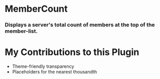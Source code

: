 # MemberCount
### Displays a server's total count of members at the top of the member-list.

# My Contributions to this Plugin
 * Theme-friendly transparency
 * Placeholders for the nearest thousandth

